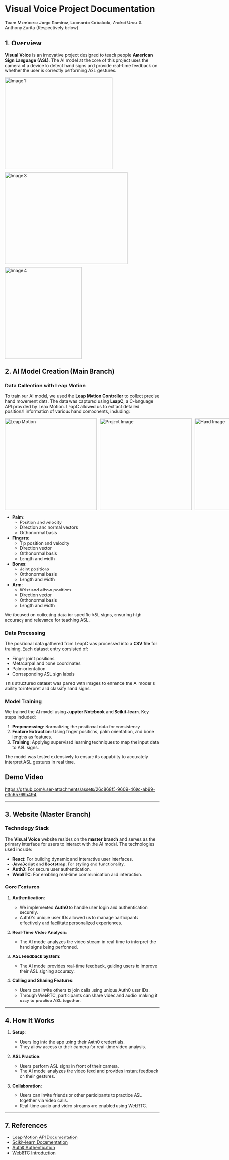 # **Visual Voice Project Documentation**

Team Members: Jorge Ramirez, Leonardo Cobaleda, Andrei Ursu, & Anthony Zurita (Respectively below)

## **1. Overview**
**Visual Voice** is an innovative project designed to teach people **American Sign Language (ASL)**. The AI model at the core of this project uses the camera of a device to detect hand signs and provide real-time feedback on whether the user is correctly performing ASL gestures.
<div style="display: flex; flex-wrap: wrap; gap: 10px;">
  <img src="https://github.com/user-attachments/assets/8066bf6f-ddd4-4e99-8f3a-938cf0c39ae1" alt="Image 1" width="350", height="300">
  <img src="https://github.com/user-attachments/assets/7b75a8f4-50c9-4be4-ae99-28f50d5adbfd" alt="Image 3" width="400", height="300">
  <img src="https://github.com/user-attachments/assets/fe0ec6c8-1b39-41c2-b9a9-4306062d41c8" alt="Image 4" width="250", height="300">
</div>

## **2. AI Model Creation (Main Branch)**

### **Data Collection with Leap Motion**
To train our AI model, we used the **Leap Motion Controller** to collect precise hand movement data. The data was captured using **LeapC**, a C-language API provided by Leap Motion. LeapC allowed us to extract detailed positional information of various hand components, including:


<div style="display: flex; justify-content: space-around; align-items: center; gap: 10px;">
  <img src="https://github.com/user-attachments/assets/91841be6-0fab-4bf9-a7bb-141ab86c4111" alt="Leap Motion" width="300", height="300">
  <img src="https://github.com/user-attachments/assets/a16ec300-e954-4bb0-83cd-e4b7ef77b751" alt="Project Image" width="300", height="300">
  <img src="https://github.com/user-attachments/assets/2ce8a4aa-5bfa-4649-aa02-1e1929f0bfc8" alt="Hand Image" width="300", height="300">
</div>

- **Palm**:
  - Position and velocity
  - Direction and normal vectors
  - Orthonormal basis
- **Fingers**:
  - Tip position and velocity
  - Direction vector
  - Orthonormal basis
  - Length and width
- **Bones**:
  - Joint positions
  - Orthonormal basis
  - Length and width
- **Arm**:
  - Wrist and elbow positions
  - Direction vector
  - Orthonormal basis
  - Length and width

We focused on collecting data for specific ASL signs, ensuring high accuracy and relevance for teaching ASL.

### **Data Processing**
The positional data gathered from LeapC was processed into a **CSV file** for training. Each dataset entry consisted of:
- Finger joint positions
- Metacarpal and bone coordinates
- Palm orientation
- Corresponding ASL sign labels

This structured dataset was paired with images to enhance the AI model's ability to interpret and classify hand signs.

### **Model Training**
We trained the AI model using **Jupyter Notebook** and **Scikit-learn**. Key steps included:
1. **Preprocessing**: Normalizing the positional data for consistency.
2. **Feature Extraction**: Using finger positions, palm orientation, and bone lengths as features.
3. **Training**: Applying supervised learning techniques to map the input data to ASL signs.

The model was tested extensively to ensure its capability to accurately interpret ASL gestures in real time.

## **Demo Video**

https://github.com/user-attachments/assets/26c868f5-9609-469c-ab99-e3c65769b494

---
## **3. Website (Master Branch)**

### **Technology Stack**
The **Visual Voice** website resides on the **master branch** and serves as the primary interface for users to interact with the AI model. The technologies used include:

- **React**: For building dynamic and interactive user interfaces.
- **JavaScript** and **Bootstrap**: For styling and functionality.
- **Auth0**: For secure user authentication.
- **WebRTC**: For enabling real-time communication and interaction.

### **Core Features**
1. **Authentication**:
   - We implemented **Auth0** to handle user login and authentication securely.
   - Auth0's unique user IDs allowed us to manage participants effectively and facilitate personalized experiences.

2. **Real-Time Video Analysis**:
   - The AI model analyzes the video stream in real-time to interpret the hand signs being performed.

3. **ASL Feedback System**:
   - The AI model provides real-time feedback, guiding users to improve their ASL signing accuracy.

4. **Calling and Sharing Features**:
   - Users can invite others to join calls using unique Auth0 user IDs.
   - Through WebRTC, participants can share video and audio, making it easy to practice ASL together.

---

## **4. How It Works**
1. **Setup**:
   - Users log into the app using their Auth0 credentials.
   - They allow access to their camera for real-time video analysis.

2. **ASL Practice**:
   - Users perform ASL signs in front of their camera.
   - The AI model analyzes the video feed and provides instant feedback on their gestures.

3. **Collaboration**:
   - Users can invite friends or other participants to practice ASL together via video calls.
   - Real-time audio and video streams are enabled using WebRTC.
     
---

## **7. References**
- [Leap Motion API Documentation](https://docs.ultraleap.com/api-reference/tracking-api/leapc-guide.html)
- [Scikit-learn Documentation](https://scikit-learn.org/stable/)
- [Auth0 Authentication](https://auth0.com/)
- [WebRTC Introduction](https://webrtc.org/)
